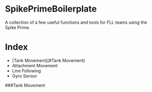 # SpikePrimeBoilerplate
A collection of a few useful functions and tools for FLL teams using the Spike Prime.
  
# Index
  - [Tank Movement](#Tank Movement)
  - Attachment Movement
  - Line Following
  - Gyro Sensor
  
###Tank Movement
